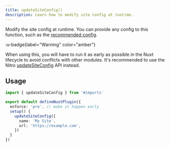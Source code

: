 ```yaml
---
title: updateSiteConfig()
description: Learn how to modify site config at runtime.
---
```


Modify the site config at runtime. You can provide any config to this function, such as the [recommended config](/site-config/guides/setting-site-config).

:u-badge{label="Warning" color="amber"}

When using this, you will have to run it as early as possible in the Nuxt lifecycle to avoid conflicts with other modules.
It's recommended to use the Nitro [updateSiteConfig](/site-config/nitro-api/update-site-config) API instead.

## Usage

```ts [plugins/site-config.server.ts]
import { updateSiteConfig } from '#imports'

export default defineNuxtPlugin({
  enforce: 'pre', // make it happen early
  setup() {
    updateSiteConfig({
      name: 'My Site',
      url: 'https://example.com',
    })
  }
})
```
